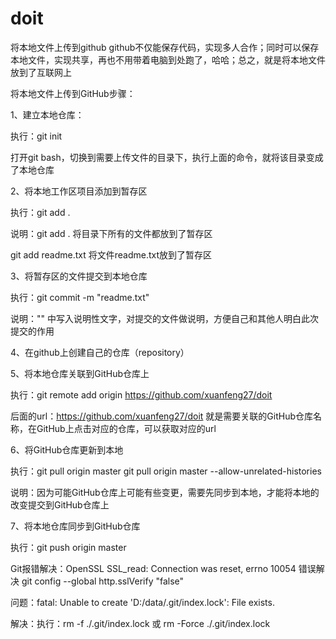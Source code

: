 # doit
将本地文件上传到github
github不仅能保存代码，实现多人合作；同时可以保存本地文件，实现共享，再也不用带着电脑到处跑了，哈哈；总之，就是将本地文件放到了互联网上

将本地文件上传到GitHub步骤：

1、建立本地仓库：

执行：git init

打开git bash，切换到需要上传文件的目录下，执行上面的命令，就将该目录变成了本地仓库

2、将本地工作区项目添加到暂存区

执行：git add .

说明：git add .   将目录下所有的文件都放到了暂存区

git add readme.txt    将文件readme.txt放到了暂存区

3、将暂存区的文件提交到本地仓库

执行：git commit -m "readme.txt"

说明："" 中写入说明性文字，对提交的文件做说明，方便自己和其他人明白此次提交的作用

4、在github上创建自己的仓库（repository）

5、将本地仓库关联到GitHub仓库上

执行：git remote add origin https://github.com/xuanfeng27/doit

后面的url：https://github.com/xuanfeng27/doit 就是需要关联的GitHub仓库名称，在GitHub上点击对应的仓库，可以获取对应的url

6、将GitHub仓库更新到本地

执行：git pull origin master
git pull origin master --allow-unrelated-histories

说明：因为可能GitHub仓库上可能有些变更，需要先同步到本地，才能将本地的改变提交到GitHub仓库上

7、将本地仓库同步到GitHub仓库

执行：git push origin master


Git报错解决：OpenSSL SSL_read: Connection was reset, errno 10054 错误解决
git config --global http.sslVerify "false"


问题：fatal: Unable to create 'D:/data/.git/index.lock': File exists.

解决：执行：rm -f ./.git/index.lock  或  rm -Force ./.git/index.lock